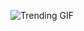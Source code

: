 
<!-- GIF_SECTION -->
![Trending GIF](https://media2.giphy.com/media/v1.Y2lkPThiYjIxNzcydnV4cm5mbnVzZ21iaXM1ZnZhZTNtcTcxZ2R5dDk5cGtwNzI2eHNwcSZlcD12MV9naWZzX3NlYXJjaCZjdD1n/scZPhLqaVOM1qG4lT9/giphy.gif)
<!-- END_GIF_SECTION -->
